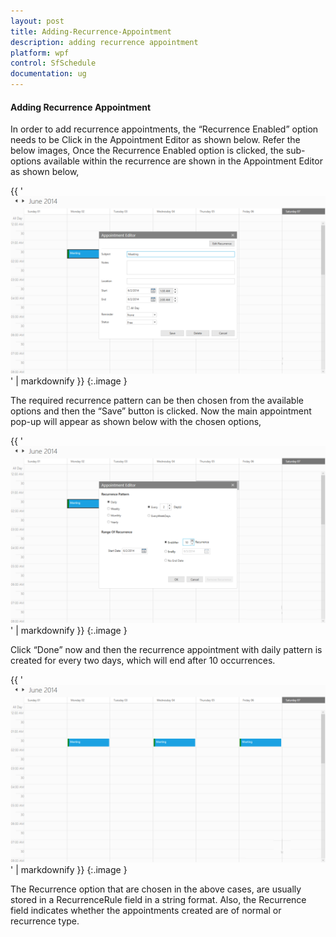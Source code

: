 ```yaml
---
layout: post
title: Adding-Recurrence-Appointment
description: adding recurrence appointment
platform: wpf
control: SfSchedule
documentation: ug
---
```


#### Adding Recurrence Appointment

In order to add recurrence appointments, the “Recurrence Enabled” option needs to be Click in the Appointment Editor as shown below. Refer the below images, Once the Recurrence Enabled option is clicked, the sub-options available within the recurrence are shown in the Appointment Editor as shown below,



{{ '![](Adding-Recurrence-Appointment_images/Adding-Recurrence-Appointment_img1.png)' | markdownify }}
{:.image }


The required recurrence pattern can be then chosen from the available options and then the “Save” button is clicked. Now the main appointment pop-up will appear as shown below with the chosen options,

{{ '![](Adding-Recurrence-Appointment_images/Adding-Recurrence-Appointment_img2.png)' | markdownify }}
{:.image }


Click “Done” now and then the recurrence appointment with daily pattern is created for every two days, which will end after 10 occurrences.

{{ '![](Adding-Recurrence-Appointment_images/Adding-Recurrence-Appointment_img3.png)' | markdownify }}
{:.image }


The Recurrence option that are chosen in the above cases, are usually stored in a RecurrenceRule field in a string format. Also, the Recurrence field indicates whether the appointments created are of normal or recurrence type. 



